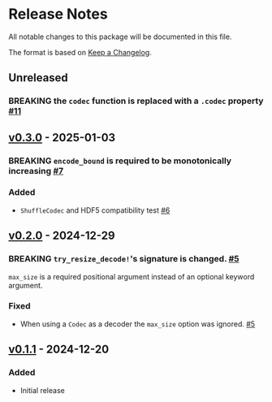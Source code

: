 # Release Notes

All notable changes to this package will be documented in this file.

The format is based on [Keep a Changelog](https://keepachangelog.com/en/1.0.0/).

## Unreleased

### BREAKING the `codec` function is replaced with a `.codec` property [#11](https://github.com/nhz2/ChunkCodecs.jl/pull/11)

## [v0.3.0](https://github.com/nhz2/ChunkCodecs.jl/tree/ChunkCodecCore-v0.3.0) - 2025-01-03

### BREAKING `encode_bound` is required to be monotonically increasing [#7](https://github.com/nhz2/ChunkCodecs.jl/pull/7)

### Added

- `ShuffleCodec` and HDF5 compatibility test [#6](https://github.com/nhz2/ChunkCodecs.jl/pull/6)

## [v0.2.0](https://github.com/nhz2/ChunkCodecs.jl/tree/ChunkCodecCore-v0.2.0) - 2024-12-29

### BREAKING `try_resize_decode!`'s signature is changed. [#5](https://github.com/nhz2/ChunkCodecs.jl/pull/5)

`max_size` is a required positional argument instead of an optional keyword argument.

### Fixed

- When using a `Codec` as a decoder the `max_size` option was ignored. [#5](https://github.com/nhz2/ChunkCodecs.jl/pull/5)

## [v0.1.1](https://github.com/nhz2/ChunkCodecs.jl/tree/ChunkCodecCore-v0.1.1) - 2024-12-20

### Added

- Initial release
